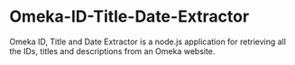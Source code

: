 # Omeka-ID-Title-Date-Extractor
Omeka ID, Title and Date Extractor is a node.js application for retrieving all the IDs, titles and descriptions from an Omeka website.
